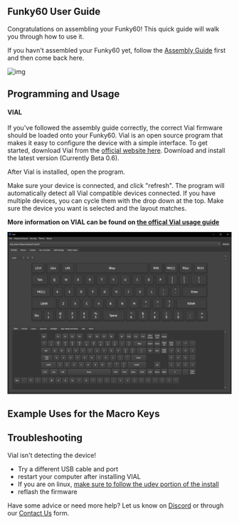 ## Funky60 User Guide
Congratulations on assembling your Funky60! This quick guide will walk you through how to use it.

If you havn't assembled your Funky60 yet, follow the [Assembly Guide](/Funky60/funky60-build-guide.html) first and then come back here.

![img](/assets/Funky60/IMG_9847.png)

## Programming and Usage

#### VIAL
If you've followed the assembly guide correctly, the correct Vial firmware should be loaded onto your Funky60. Vial is an open source program that makes it easy to configure the device with a simple interface. To get started, download Vial from the [official website here](https://get.Vial.today). Download and install the latest version (Currently Beta 0.6).

After Vial is installed, open the program.

Make sure your device is connected, and click "refresh". The program will automatically detect all Vial compatible devices connected. If you have multiple devices, you can cycle them with the drop down at the top. Make sure the device you want is selected and the layout matches.

**More information on VIAL can be found on [the offical Vial usage guide](https://get.vial.today/manual/)**

<!-- TODO update this image with a screenshot of the current FinnGus Firmware -->
![img](/assets/Funky60/funky60-vial.png)

## Example Uses for the Macro Keys
<MacroUsesKeyboard/>

## Troubleshooting
Vial isn't detecting the device!
* Try a different USB cable and port
* restart your computer after installing VIAL
* If you are on linux, [make sure to follow the udev portion of the install](https://get.Vial.today)
* reflash the firmware

Have some advice or need more help? Let us know on [Discord](https://www.pikatea.com/discord) or through our [Contact Us](https://www.pikatea.com/pages/contact-us) form.
